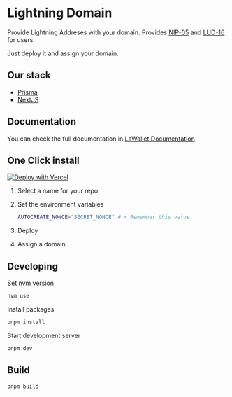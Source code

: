 # Lightning Domain

Provide Lightning Addreses with your domain.
Provides [NIP-05](https://github.com/nostr-protocol/nips/blob/master/05.md) and [LUD-16](https://github.com/lnurl/luds/blob/luds/16.md) for users.

Just deploy it and assign your domain.

## Our stack

- [Prisma](https://prisma.io)
- [NextJS](https://nextjs.org)

## Documentation

You can check the full documentation in [LaWallet Documentation](https://backend.lawallet.io/identity-provider)

## One Click install

[![Deploy with Vercel](https://vercel.com/button)](https://vercel.com/new/clone?repository-url=https%3A%2F%2Fgithub.com%2Flawalletio%2Flightning-domain&env=AUTOCREATE_NONCE&project-name=lightning-domain&repository-name=lightning-domain&integration-ids=oac_3sK3gnG06emjIEVL09jjntDD)

1. Select a name for your repo
2. Set the environment variables

   ```bash
   AUTOCREATE_NONCE="SECRET_NONCE" # < Remember this value
   ```

3. Deploy
4. Assign a domain

## Developing

Set nvm version

```bash
nvm use
```

Install packages

```bash
pnpm install
```

Start development server

```bash
pnpm dev
```

## Build

```bash
pnpm build
```
